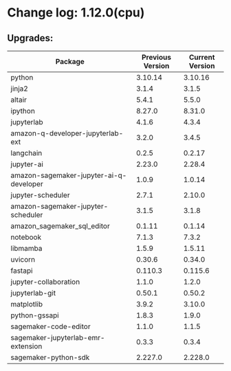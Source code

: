 # Change log: 1.12.0(cpu)

## Upgrades: 

Package | Previous Version | Current Version
---|---|---
python|3.10.14|3.10.16
jinja2|3.1.4|3.1.5
altair|5.4.1|5.5.0
ipython|8.27.0|8.31.0
jupyterlab|4.1.6|4.3.4
amazon-q-developer-jupyterlab-ext|3.2.0|3.4.5
langchain|0.2.5|0.2.17
jupyter-ai|2.23.0|2.28.4
amazon-sagemaker-jupyter-ai-q-developer|1.0.9|1.0.14
jupyter-scheduler|2.7.1|2.10.0
amazon-sagemaker-jupyter-scheduler|3.1.5|3.1.8
amazon_sagemaker_sql_editor|0.1.11|0.1.14
notebook|7.1.3|7.3.2
libmamba|1.5.9|1.5.11
uvicorn|0.30.6|0.34.0
fastapi|0.110.3|0.115.6
jupyter-collaboration|1.1.0|1.2.0
jupyterlab-git|0.50.1|0.50.2
matplotlib|3.9.2|3.10.0
python-gssapi|1.8.3|1.9.0
sagemaker-code-editor|1.1.0|1.1.5
sagemaker-jupyterlab-emr-extension|0.3.3|0.3.4
sagemaker-python-sdk|2.227.0|2.228.0
